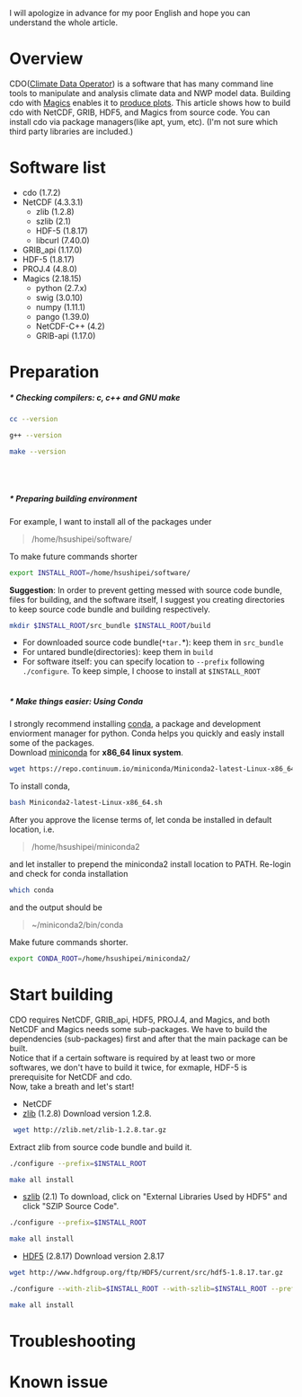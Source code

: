 I will apologize in advance for my poor English and hope you can understand the whole article.
# Overview
CDO([Climate Data Operator](https://code.zmaw.de/projects/cdo)) is a software that has many  command line tools to manipulate and analysis climate data and NWP model data. Building cdo with [Magics](https://software.ecmwf.int/wiki/display/MAGP/Magics) enables it to [produce plots](https://code.zmaw.de/projects/cdo/wiki/Tutorial#Plotting).
This article shows how to build cdo with NetCDF, GRIB, HDF5, and Magics from source code. You can install cdo via package managers(like apt, yum, etc). (I'm not sure which third party libraries are included.)

# Software list
* cdo (1.7.2)
 * NetCDF (4.3.3.1)
   * zlib (1.2.8)
   * szlib (2.1)
   * HDF-5 (1.8.17)
   * libcurl (7.40.0)
 * GRIB_api (1.17.0)
 * HDF-5 (1.8.17)
 * PROJ.4 (4.8.0)
 * Magics (2.18.15)
   * python (2.7.x)
   * swig (3.0.10)
   * numpy (1.11.1)
   * pango (1.39.0)
   * NetCDF-C++ (4.2)
   * GRIB-api (1.17.0)


# Preparation
##### * Checking compilers: c,  c++ and GNU make
```bash
cc --version
```
```bash
g++ --version
```
```bash
make --version
```
<br> </br>

##### * Preparing building environment
For example, I want to install all of the packages under 
>/home/hsushipei/software/

To make future commands shorter
```bash
export INSTALL_ROOT=/home/hsushipei/software/
```
**Suggestion**: In order to prevent getting messed with source code bundle, files for building, and the software itself, I suggest you creating directories to keep source code bundle and building respectively.
```bash
mkdir $INSTALL_ROOT/src_bundle $INSTALL_ROOT/build
```
* For downloaded  source code bundle(`*tar.`*): keep them in `src_bundle`
* For untared bundle(directories): keep them in `build`
* For software itself: you can specify location to `--prefix` following `./configure`. To keep simple, I choose to install at  `$INSTALL_ROOT`
<br> </br>

##### * Make things easier: Using Conda
I strongly recommend installing [conda](http://conda.pydata.org/docs/), a package and development enviorment manager for python. Conda helps you quickly and easly install some of the packages.<br/>
Download [miniconda](http://conda.pydata.org/miniconda.html) for __x86_64 linux system__.
```bash
wget https://repo.continuum.io/miniconda/Miniconda2-latest-Linux-x86_64.sh 
```
To install conda,
```bash
bash Miniconda2-latest-Linux-x86_64.sh
```
After you approve the license terms of, let conda be installed in default location, i.e.
>/home/hsushipei/miniconda2

and let installer to prepend the miniconda2 install location to PATH.
Re-login and check for conda installation
```bash
which conda
```
and the output should be

>~/miniconda2/bin/conda

Make future commands shorter.
```bash
export CONDA_ROOT=/home/hsushipei/miniconda2/
```

# Start building
CDO requires NetCDF, GRIB_api, HDF5, PROJ.4, and Magics, and both NetCDF and Magics needs some sub-packages. We have to build the dependencies (sub-packages) first and after that the main package can be built.<br/>
Notice that if a certain software is required by at least two or more softwares, we don't have to build it twice, for exmaple, HDF-5 is prerequisite for NetCDF and cdo. <br/>
Now, take a breath and let's start!

* NetCDF
 * [zlib](http://www.zlib.net/) (1.2.8)
Download version 1.2.8.
```bash
 wget http://zlib.net/zlib-1.2.8.tar.gz 
 ```
 Extract zlib from source code bundle and build it.
 ```bash
./configure --prefix=$INSTALL_ROOT
 ```
 ```bash
 make all install
 ```
 
 * [szlib](https://www.hdfgroup.org/HDF5/release/obtain5.html) (2.1)
 To download, click on "External Libraries Used by HDF5" and click "SZIP Source Code".
```bash
./configure --prefix=$INSTALL_ROOT
 ```
 ```bash
 make all install
 ```
 * [HDF5](https://www.hdfgroup.org/HDF5/release/obtain5.html) (2.8.17)
 Download version 2.8.17
 ```bash
 wget http://www.hdfgroup.org/ftp/HDF5/current/src/hdf5-1.8.17.tar.gz
 ```
 ```bash
 ./configure --with-zlib=$INSTALL_ROOT --with-szlib=$INSTALL_ROOT --prefix=$INSTALL_ROOT
 ```
 ```bash
 make all install
 ```

# Troubleshooting

# Known issue
